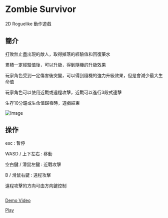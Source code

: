 # Zombie Survivor
2D Roguelike 動作遊戲  

## 簡介

打敗無止盡出現的敵人，取得掉落的經驗值和回復藥水

累積一定經驗值後，可以升級，得到隨機的升級效果

玩家角色受到一定傷害後突變，可以得到隨機的強力升級效果，但是會減少最大生命值

玩家角色可以使用近戰或遠程攻擊，近戰可以進行3段式連擊

生存10分鐘或生命值歸零時，遊戲結束

![Image](ZombieSurvivor.gif)

## 操作
esc : 暫停

WASD / 上下左右 : 移動  

空白鍵 / 滑鼠左鍵 : 近戰攻擊  

B / 滑鼠右鍵 : 遠程攻擊  

遠程攻擊的方向可由方向鍵控制

##
[Demo Video](https://youtu.be/RYMagZdZ3aU)

[Play](https://play.unity.com/mg/other/zombie-survivor)
